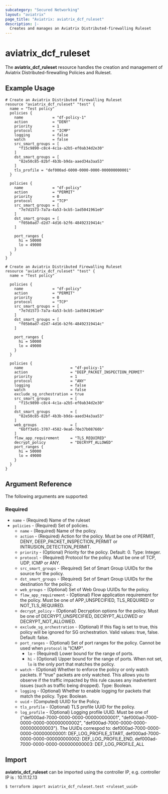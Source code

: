```yaml
---
subcategory: "Secured Networking"
layout: "aviatrix"
page_title: "Aviatrix: aviatrix_dcf_ruleset"
description: |-
  Creates and manages an Aviatrix Distributed-firewalling Ruleset
---
```


# aviatrix_dcf_ruleset

The **aviatrix_dcf_ruleset** resource handles the creation and management of Aviatrix Distributed-firewalling Policies and Ruleset.

## Example Usage

```hcl
# Create an Aviatrix Distributed Firewalling Ruleset
resource "aviatrix_dcf_ruleset" "test" {
  name = "Test policy"
  policies {
    name             = "df-policy-1"
    action           = "DENY"
    priority         = 1
    protocol         = "ICMP"
    logging          = false
    watch            = false
    src_smart_groups = [
      "f15c9890-c8c4-4c1a-a2b5-ef0ab34d2e30"
    ]
    dst_smart_groups = [
      "82e50c85-82bf-4b3b-b9da-aaed34a3aa53"
    ]
    tls_profile = "def000ad-6000-0000-0000-000000000001"
  }

  policies {
    name             = "df-policy"
    action           = "PERMIT"
    priority         = 0
    protocol         = "TCP"
    src_smart_groups = [
      "7e7d1573-7a7a-4a53-bcb5-1ad5041961e0"
    ]
    dst_smart_groups = [
      "f05b0ad7-d2d7-4d16-b2f6-48492319414c"
    ]

    port_ranges {
      hi = 50000
      lo = 49000
    }
  }
}
```
```hcl
# Create an Aviatrix Distributed Firewalling Ruleset
resource "aviatrix_dcf_ruleset" "test" {
  name = "Test policy"

  policies {
    name             = "df-policy"
    action           = "PERMIT"
    priority         = 0
    protocol         = "TCP"
    src_smart_groups = [
      "7e7d1573-7a7a-4a53-bcb5-1ad5041961e0"
    ]
    dst_smart_groups = [
      "f05b0ad7-d2d7-4d16-b2f6-48492319414c"
    ]

    port_ranges {
      hi = 50000
      lo = 49000
    }
  }

  policies {
    name                     = "df-policy-1"
    action                   = "DEEP_PACKET_INSPECTION_PERMIT"
    priority                 = 1
    protocol                 = "ANY"
    logging                  = false
    watch                    = false
    exclude_sg_orchestration = true
    src_smart_groups         = [
      "f15c9890-c8c4-4c1a-a2b5-ef0ab34d2e30"
    ]
    dst_smart_groups         = [
      "82e50c85-82bf-4b3b-b9da-aaed34a3aa53"
    ]
    web_groups               = [
      "6bff3e91-3707-4582-9ea6-70e37b08760b"
    ]
    flow_app_requirement     = "TLS_REQUIRED"
    decrypt_policy           = "DECRYPT_ALLOWED"
    port_ranges {
      hi = 50000
      lo = 49000
    }
  }
}
```

## Argument Reference

The following arguments are supported:

### Required
* `name` - (Required) Name of the ruleset
* `policies` - (Required) Set of policies.
    * `name` - (Required) Name of the policy.
    * `action` - (Required) Action for the policy. Must be one of PERMIT, DENY, DEEP_PACKET_INSPECTION_PERMIT or INTRUSION_DETECTION_PERMIT.
    * `priority` - (Optional)  Priority for the policy. Default: 0. Type: Integer.
    * `protocol` - (Required) Protocol for the policy. Must be one of TCP, UDP, ICMP or ANY.
    * `src_smart_groups` - (Required) Set of Smart Group UUIDs for the source for the policy.
    * `dst_smart_groups` - (Required) Set of Smart Group UUIDs for the destination for the policy.
    * `web_groups` - (Optional) Set of Web Group UUIDs for the policy.
    * `flow_app_requirement` - (Optional) Flow application requirement for the policy. Must be one of APP_UNSPECIFIED, TLS_REQUIRED or NOT_TLS_REQUIRED.
    * `decrypt_policy` - (Optional) Decryption options for the policy. Must be one of DECRYPT_UNSPECIFIED, DECRYPT_ALLOWED or DECRYPT_NOT_ALLOWED.
    * `exclude_sg_orchestration` - (Optional) If this flag is set to true, this policy will be ignored for SG orchestration. Valid values: true, false. Default: false.
    * `port_ranges` - (Optional) Set of port ranges for the policy. Cannot be used when `protocol` is "ICMP".
      * `lo` - (Required) Lower bound for the range of ports.
      * `hi` - (Optional) Upper bound for the range of ports. When not set, `lo` is the only port that matches the policy.
    * `watch` - (Optional) Whether to enforce the policy or only watch packets. If "true" packets are only watched. This allows you to observe if the traffic impacted by this rule causes any inadvertent issues (such as traffic being dropped). Type: Boolean.
    * `logging` - (Optional) Whether to enable logging for packets that match the policy. Type: Boolean.
    * `uuid` - (Computed) UUID for the Policy.
    * `tls_profile` - (Optional) TLS profile UUID for the policy.
    * `log_profile` - (Optional) Logging profile UUID. Must be one of {"def000ad-7000-0000-0000-000000000001", "def000ad-7000-0000-0000-000000000002", "def000ad-7000-0000-0000-000000000003"}. The UUIDs correspod to: def000ad-7000-0000-0000-000000000001: DEF_LOG_PROFILE_START, def000ad-7000-0000-0000-000000000002: DEF_LOG_PROFILE_END, def000ad-7000-0000-0000-000000000003: DEF_LOG_PROFILE_ALL

## Import

**aviatrix_dcf_ruleset** can be imported using the controller IP, e.g. controller IP is : 10.11.12.13

```
$ terraform import aviatrix_dcf_ruleset.test <ruleset_uuid>
```
